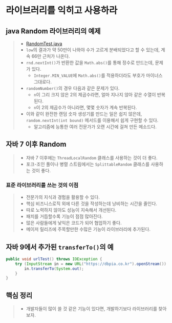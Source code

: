 # 라이브러리를 익히고 사용하라

## java Random 라이브러리의 예제
> - [RandomTest.java](RandomTest.java)
> - `low`의 결과가 약 50만이 나와야 수가 고르게 분배되었다고 할 수 있는데, 계속 66만 근처가 나온다.
> - `rnd.nextInt()`가 반환한 값을 `Math.abs()`를 통해 정수로 만드는데, 문제가 있다.
>   - `Integer.MIN_VALUE`에 `Math.abs()`를 적용하더라도 부호가 마이너스 그대로다.
> - `randomNumber()`의 경우 다음과 같은 문제가 있다.
>   - `n`이 그리 크지 않은 2의 제곱수라면, 얼마 지나지 않아 같은 수열이 반복된다.
>   - `n`이 2의 제곱수가 아니라면, 몇몇 숫자가 계속 반복된다.
> - 이와 같이 완전한 랜덤 숫자 생성기를 만드는 일은 쉽지 않은데, `random.nextInt(int bound)` 메서드를 이용해서 쉽게 구현할 수 있다.
>   - 알고리즘에 능통한 여러 전문가가 오랜 시간에 걸쳐 만든 메소드다.

## 자바 7 이후 Random
> - 자바 7 이후에는 `ThreadLocalRandom` 클래스를 사용하는 것이 더 좋다.
> - 포크-조인 풀이나 병렬 스트림에서는 `SplittableRandom` 클래스를 사용하는 것이 좋다.

### 표준 라이브러리를 쓰는 것의 이점
> - 전문가의 지식과 경험을 활용할 수 있다.
> - 핵심 비즈니스로직 외에 다른 것을 작성하는데 낭비하는 시간을 줄인다.
> - 따로 노력하지 않아도 성능이 지속해서 개선된다.
> - 패치를 거듭할수록 기능이 점점 많아진다.
> - 많은 사람들에게 낯익은 코드가 되어 협업하기 좋다.
> - 메이저 릴리즈에 주목할만한 수많은 기능이 라이브러리에 추가된다.

## 자바 9에서 추가된 `transferTo()`의 예
```java
public void urlTest() throws IOException {
    try (InputStream in = new URL("https://dbpia.co.kr").openStream()) {
        in.transferTo(System.out);
    }
}
```

## 핵심 정리
> - 개발자들이 많이 쓸 것 같은 기능이 있다면, 개발하기보다 라이브러리를 찾아보자.